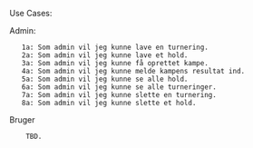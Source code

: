 Use Cases:

Admin:

       1a: Som admin vil jeg kunne lave en turnering.
       2a: Som admin vil jeg kunne lave et hold.
       3a: Som admin vil jeg kunne få oprettet kampe.
       4a: Som admin vil jeg kunne melde kampens resultat ind.
       5a: Som admin vil jeg kunne se alle hold.
       6a: Som admin vil jeg kunne se alle turneringer.
       7a: Som admin vil jeg kunne slette en turnering.
       8a: Som admin vil jeg kunne slette et hold.
       
Bruger
        
        TBD.
